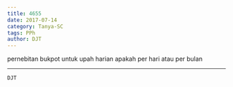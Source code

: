 ```yaml
---
title: 4655
date: 2017-07-14
category: Tanya-SC
tags: PPh
author: DJT
---
```


pernebitan bukpot untuk upah harian apakah per hari atau per bulan

---



`DJT`
